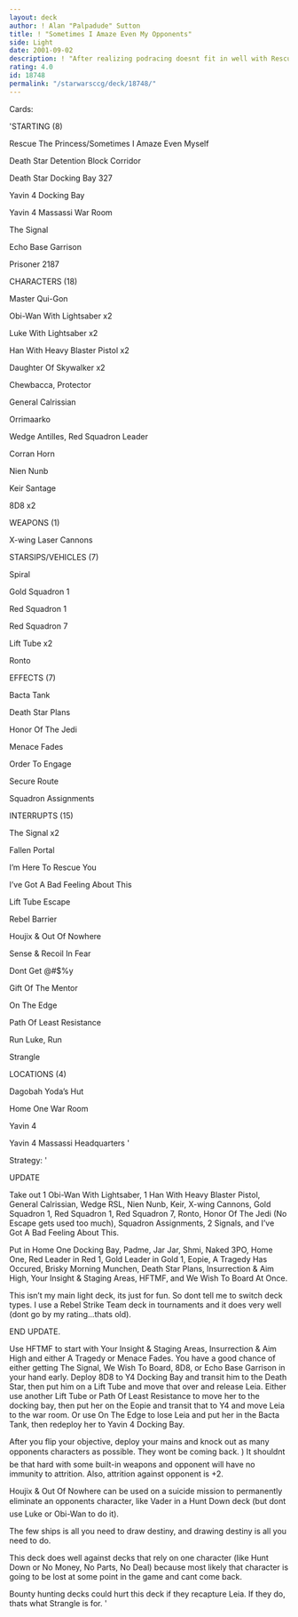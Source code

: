 ```yaml
---
layout: deck
author: ! Alan "Palpadude" Sutton
title: ! "Sometimes I Amaze Even My Opponents"
side: Light
date: 2001-09-02
description: ! "After realizing podracing doesnt fit in well with Rescue The Princess, heres my attempt without it."
rating: 4.0
id: 18748
permalink: "/starwarsccg/deck/18748/"
---
```

Cards: 

'STARTING (8)

Rescue The Princess/Sometimes I Amaze Even Myself

Death Star Detention Block Corridor

Death Star Docking Bay 327

Yavin 4 Docking Bay

Yavin 4 Massassi War Room

The Signal

Echo Base Garrison

Prisoner 2187


CHARACTERS (18)

Master Qui-Gon

Obi-Wan With Lightsaber x2

Luke With Lightsaber x2

Han With Heavy Blaster Pistol x2

Daughter Of Skywalker x2

Chewbacca, Protector

General Calrissian

Orrimaarko

Wedge Antilles, Red Squadron Leader

Corran Horn

Nien Nunb

Keir Santage

8D8 x2


WEAPONS (1)

X-wing Laser Cannons


STARSIPS/VEHICLES (7)

Spiral

Gold Squadron 1

Red Squadron 1

Red Squadron 7

Lift Tube x2

Ronto


EFFECTS (7)

Bacta Tank

Death Star Plans

Honor Of The Jedi

Menace Fades

Order To Engage

Secure Route

Squadron Assignments


INTERRUPTS (15)

The Signal x2

Fallen Portal

I’m Here To Rescue You

I’ve Got A Bad Feeling About This

Lift Tube Escape

Rebel Barrier

Houjix & Out Of Nowhere

Sense & Recoil In Fear

Dont Get @#$%y

Gift Of The Mentor

On The Edge

Path Of Least Resistance

Run Luke, Run

Strangle


LOCATIONS (4)

Dagobah Yoda’s Hut

Home One War Room

Yavin 4

Yavin 4 Massassi Headquarters '

Strategy: '

UPDATE 


Take out 1 Obi-Wan With Lightsaber, 1 Han With Heavy Blaster Pistol, General Calrissian, Wedge RSL, Nien Nunb, Keir, X-wing Cannons, Gold Squadron 1, Red Squadron 1, Red Squadron 7, Ronto, Honor Of The Jedi (No Escape gets used too much), Squadron Assignments, 2 Signals, and I’ve Got A Bad Feeling About This.


Put in Home One Docking Bay, Padme, Jar Jar, Shmi, Naked 3PO, Home One, Red Leader in Red 1, Gold Leader in Gold 1, Eopie, A Tragedy Has Occured, Brisky Morning Munchen, Death Star Plans, Insurrection & Aim High, Your Insight & Staging Areas, HFTMF, and We Wish To Board At Once.


This isn’t my main light deck, its just for fun.  So dont tell me to switch deck types.  I use a Rebel Strike Team deck in tournaments and it does very well (dont go by my rating...thats old).


END UPDATE.



Use HFTMF to start with Your Insight & Staging Areas, Insurrection & Aim High and either A Tragedy or Menace Fades.   You have a good chance of either getting The Signal, We Wish To Board, 8D8, or Echo Base Garrison in your hand early.  Deploy 8D8 to Y4 Docking Bay and transit him to the Death Star, then put him on a Lift Tube and move that over and release Leia.  Either use another Lift Tube or Path Of Least Resistance to move her to the docking bay, then put her on the Eopie and transit that to Y4 and move Leia to the war room.  Or use On The Edge to lose Leia and put her in the Bacta Tank, then redeploy her to Yavin 4 Docking Bay.


After you flip your objective, deploy your mains and knock out as many opponents characters as possible.  They wont be coming back.  )  It shouldnt be that hard with some built-in weapons and opponent will have no immunity to attrition.  Also, attrition against opponent is +2.


Houjix & Out Of Nowhere can be used on a suicide mission to permanently eliminate an opponents character, like Vader in a Hunt Down deck (but dont use Luke or Obi-Wan to do it). 


The few ships is all you need to draw destiny, and drawing destiny is all you need to do.  


This deck does well against decks that rely on one character (like Hunt Down or No Money, No Parts, No Deal) because most likely that character is going to be lost at some point in the game and cant come back.


Bounty hunting decks could hurt this deck if they recapture Leia.  If they do, thats what Strangle is for.  '
